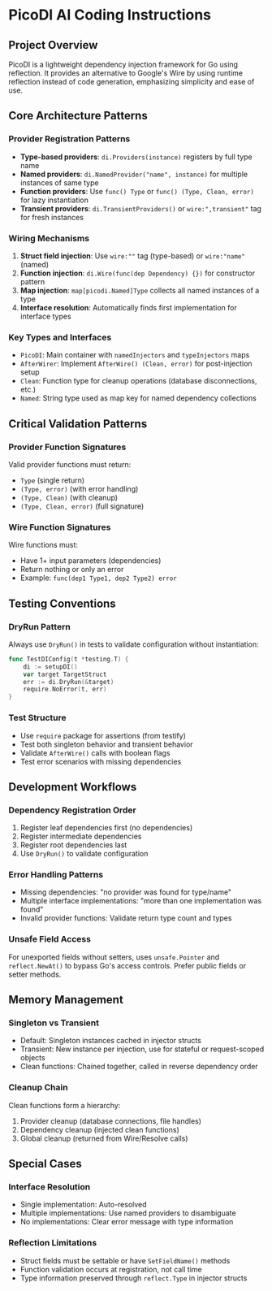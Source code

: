 # PicoDI AI Coding Instructions

## Project Overview
PicoDI is a lightweight dependency injection framework for Go using reflection. It provides an alternative to Google's Wire by using runtime reflection instead of code generation, emphasizing simplicity and ease of use.

## Core Architecture Patterns

### Provider Registration Patterns
- **Type-based providers**: `di.Providers(instance)` registers by full type name
- **Named providers**: `di.NamedProvider("name", instance)` for multiple instances of same type
- **Function providers**: Use `func() Type` or `func() (Type, Clean, error)` for lazy instantiation
- **Transient providers**: `di.TransientProviders()` or `wire:",transient"` tag for fresh instances

### Wiring Mechanisms
1. **Struct field injection**: Use `wire:""` tag (type-based) or `wire:"name"` (named)
2. **Function injection**: `di.Wire(func(dep Dependency) {})` for constructor pattern
3. **Map injection**: `map[picodi.Named]Type` collects all named instances of a type
4. **Interface resolution**: Automatically finds first implementation for interface types

### Key Types and Interfaces
- `PicoDI`: Main container with `namedInjectors` and `typeInjectors` maps
- `AfterWirer`: Implement `AfterWire() (Clean, error)` for post-injection setup
- `Clean`: Function type for cleanup operations (database disconnections, etc.)
- `Named`: String type used as map key for named dependency collections

## Critical Validation Patterns

### Provider Function Signatures
Valid provider functions must return:
- `Type` (single return)
- `(Type, error)` (with error handling)
- `(Type, Clean)` (with cleanup)
- `(Type, Clean, error)` (full signature)

### Wire Function Signatures
Wire functions must:
- Have 1+ input parameters (dependencies)
- Return nothing or only an error
- Example: `func(dep1 Type1, dep2 Type2) error`

## Testing Conventions

### DryRun Pattern
Always use `DryRun()` in tests to validate configuration without instantiation:
```go
func TestDIConfig(t *testing.T) {
    di := setupDI()
    var target TargetStruct
    err := di.DryRun(&target)
    require.NoError(t, err)
}
```

### Test Structure
- Use `require` package for assertions (from testify)
- Test both singleton behavior and transient behavior
- Validate `AfterWire()` calls with boolean flags
- Test error scenarios with missing dependencies

## Development Workflows

### Dependency Registration Order
1. Register leaf dependencies first (no dependencies)
2. Register intermediate dependencies
3. Register root dependencies last
4. Use `DryRun()` to validate configuration

### Error Handling Patterns
- Missing dependencies: "no provider was found for type/name"
- Multiple interface implementations: "more than one implementation was found"
- Invalid provider functions: Validate return type count and types

### Unsafe Field Access
For unexported fields without setters, uses `unsafe.Pointer` and `reflect.NewAt()` to bypass Go's access controls. Prefer public fields or setter methods.

## Memory Management

### Singleton vs Transient
- Default: Singleton instances cached in injector structs
- Transient: New instance per injection, use for stateful or request-scoped objects
- Clean functions: Chained together, called in reverse dependency order

### Cleanup Chain
Clean functions form a hierarchy:
1. Provider cleanup (database connections, file handles)
2. Dependency cleanup (injected clean functions)
3. Global cleanup (returned from Wire/Resolve calls)

## Special Cases

### Interface Resolution
- Single implementation: Auto-resolved
- Multiple implementations: Use named providers to disambiguate
- No implementations: Clear error message with type information

### Reflection Limitations
- Struct fields must be settable or have `SetFieldName()` methods
- Function validation occurs at registration, not call time
- Type information preserved through `reflect.Type` in injector structs